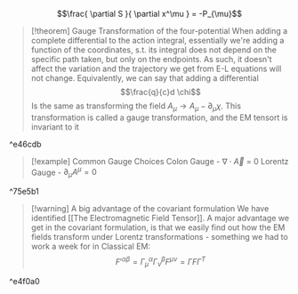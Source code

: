 $$\frac{ \partial S }{ \partial x^\mu } = -P_{\mu}$$

>[!theorem] Gauge Transformation of the four-potential
>When adding a complete differential to the action integral, essentially we're adding a function of the coordinates, s.t. its integral does not depend on the specific path taken, but only on the endpoints. As such, it doesn't affect the variation and the trajectory we get from E-L equations will not change. Equivalently, we can say that adding a differential 
>$$\frac{q}{c}d \chi$$
>Is the same as transforming the field $A_{\mu}  \to A_{\mu} - \partial_{\mu}\chi$. This transformation is called a gauge transformation, and the EM tensort is invariant to it
>
^e46cdb

> [!example] Common Gauge Choices
> Colon Gauge - $\nabla \cdot \vec{A}$ = 0
> Lorentz Gauge - $\partial_{\mu}A^\mu = 0$

^75e5b1

> [!warning] A big advantage of the covariant formulation
> We have identified [[The Electromagnetic Field Tensor]]. A major advantage we get in the covariant formulation, is that we easily find out how the EM fields transform under Lorentz transformations - something we had to work a week for in Classical EM:
> $$F'^{\alpha \beta} = \Gamma^\alpha_{\mu}\Gamma^\beta_{\nu}F^{\mu \nu} = \Gamma F \Gamma^T$$

^e4f0a0






